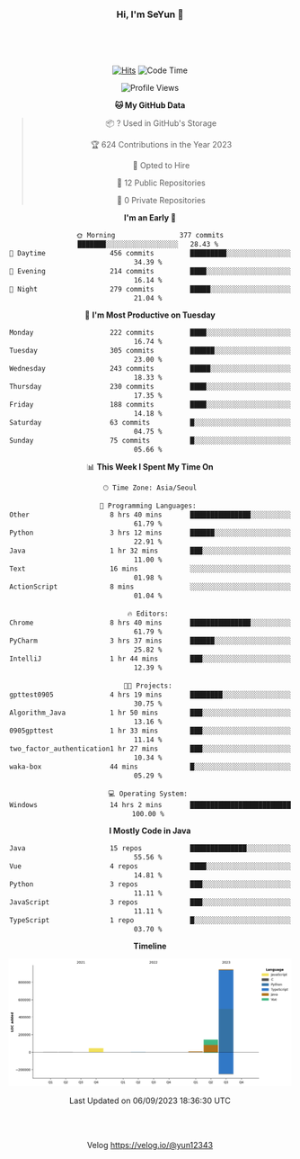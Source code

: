 


<!--
**ParkSeYun98/ParkSeYun98** is a ✨ _special_ ✨ repository because its `README.md` (this file) appears on your GitHub profile.

Here are some ideas to get you started:

- 🔭 I’m currently working on ...
- 🌱 I’m currently learning ...
- 👯 I’m looking to collaborate on ...
- 🤔 I’m looking for help with ...
- 💬 Ask me about ...
- 📫 How to reach me: ...
- 😄 Pronouns: ...
- ⚡ Fun fact: ...
-->



<div align="center">
  
  ### Hi, I'm SeYun 👋

<br /><br /><br />

  [![Hits](https://hits.seeyoufarm.com/api/count/incr/badge.svg?url=https%3A%2F%2Fgithub.com%2FParkSeYun98&count_bg=%23F9C5EF&title_bg=%23FDA4D6&icon=&icon_color=%23FFFFFF&title=Hits%21&edge_flat=false)](https://hits.seeyoufarm.com)
    <!--START_SECTION:waka-->
![Code Time](http://img.shields.io/badge/Code%20Time-422%20hrs%2041%20mins-blue)

![Profile Views](http://img.shields.io/badge/Profile%20Views-56-blue)

**🐱 My GitHub Data** 

> 📦 ? Used in GitHub's Storage 
 > 
> 🏆 624 Contributions in the Year 2023
 > 
> 💼 Opted to Hire
 > 
> 📜 12 Public Repositories 
 > 
> 🔑 0 Private Repositories 
 > 
**I'm an Early 🐤** 

```text
🌞 Morning                377 commits         ███████░░░░░░░░░░░░░░░░░░   28.43 % 
🌆 Daytime                456 commits         █████████░░░░░░░░░░░░░░░░   34.39 % 
🌃 Evening                214 commits         ████░░░░░░░░░░░░░░░░░░░░░   16.14 % 
🌙 Night                  279 commits         █████░░░░░░░░░░░░░░░░░░░░   21.04 % 
```
📅 **I'm Most Productive on Tuesday** 

```text
Monday                   222 commits         ████░░░░░░░░░░░░░░░░░░░░░   16.74 % 
Tuesday                  305 commits         ██████░░░░░░░░░░░░░░░░░░░   23.00 % 
Wednesday                243 commits         █████░░░░░░░░░░░░░░░░░░░░   18.33 % 
Thursday                 230 commits         ████░░░░░░░░░░░░░░░░░░░░░   17.35 % 
Friday                   188 commits         ████░░░░░░░░░░░░░░░░░░░░░   14.18 % 
Saturday                 63 commits          █░░░░░░░░░░░░░░░░░░░░░░░░   04.75 % 
Sunday                   75 commits          █░░░░░░░░░░░░░░░░░░░░░░░░   05.66 % 
```


📊 **This Week I Spent My Time On** 

```text
🕑︎ Time Zone: Asia/Seoul

💬 Programming Languages: 
Other                    8 hrs 40 mins       ███████████████░░░░░░░░░░   61.79 % 
Python                   3 hrs 12 mins       ██████░░░░░░░░░░░░░░░░░░░   22.91 % 
Java                     1 hr 32 mins        ███░░░░░░░░░░░░░░░░░░░░░░   11.00 % 
Text                     16 mins             ░░░░░░░░░░░░░░░░░░░░░░░░░   01.98 % 
ActionScript             8 mins              ░░░░░░░░░░░░░░░░░░░░░░░░░   01.04 % 

🔥 Editors: 
Chrome                   8 hrs 40 mins       ███████████████░░░░░░░░░░   61.79 % 
PyCharm                  3 hrs 37 mins       ██████░░░░░░░░░░░░░░░░░░░   25.82 % 
IntelliJ                 1 hr 44 mins        ███░░░░░░░░░░░░░░░░░░░░░░   12.39 % 

🐱‍💻 Projects: 
gpttest0905              4 hrs 19 mins       ████████░░░░░░░░░░░░░░░░░   30.75 % 
Algorithm_Java           1 hr 50 mins        ███░░░░░░░░░░░░░░░░░░░░░░   13.16 % 
0905gpttest              1 hr 33 mins        ███░░░░░░░░░░░░░░░░░░░░░░   11.14 % 
two_factor_authentication1 hr 27 mins        ███░░░░░░░░░░░░░░░░░░░░░░   10.34 % 
waka-box                 44 mins             █░░░░░░░░░░░░░░░░░░░░░░░░   05.29 % 

💻 Operating System: 
Windows                  14 hrs 2 mins       █████████████████████████   100.00 % 
```

**I Mostly Code in Java** 

```text
Java                     15 repos            ██████████████░░░░░░░░░░░   55.56 % 
Vue                      4 repos             ████░░░░░░░░░░░░░░░░░░░░░   14.81 % 
Python                   3 repos             ███░░░░░░░░░░░░░░░░░░░░░░   11.11 % 
JavaScript               3 repos             ███░░░░░░░░░░░░░░░░░░░░░░   11.11 % 
TypeScript               1 repo              █░░░░░░░░░░░░░░░░░░░░░░░░   03.70 % 
```



**Timeline**

![Lines of Code chart](https://raw.githubusercontent.com/ParkSeYun98/ParkSeYun98/master/assets/bar_graph.png)


 Last Updated on 06/09/2023 18:36:30 UTC
<!--END_SECTION:waka-->

  <br/><br />
  
  Velog
  https://velog.io/@yun12343
  <br/><br />
</div>
